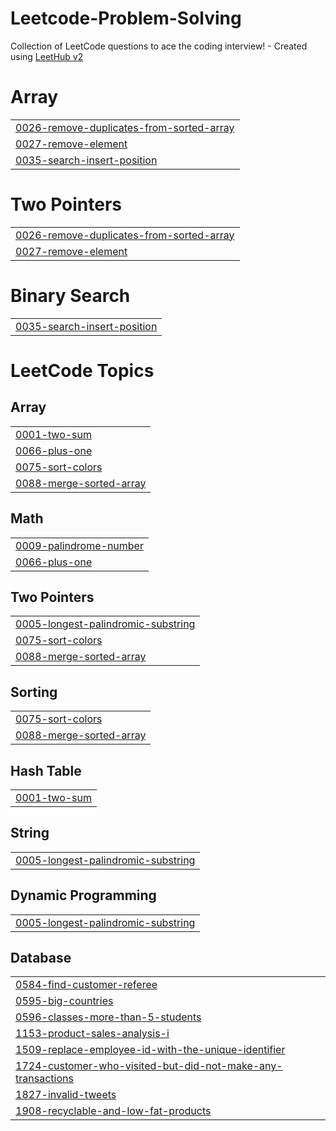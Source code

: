 # Leetcode-Problem-Solving
Collection of LeetCode questions to ace the coding interview! - Created using [LeetHub v2](https://github.com/arunbhardwaj/LeetHub-2.0)


# Array
|  |
| ------- |
| [0026-remove-duplicates-from-sorted-array](https://github.com/nemesis-0001/Leetcode-Problem-Solving/tree/master/0026-remove-duplicates-from-sorted-array) |
| [0027-remove-element](https://github.com/nemesis-0001/Leetcode-Problem-Solving/tree/master/0027-remove-element) |
| [0035-search-insert-position](https://github.com/nemesis-0001/Leetcode-Problem-Solving/tree/master/0035-search-insert-position) |
# Two Pointers
|  |
| ------- |
| [0026-remove-duplicates-from-sorted-array](https://github.com/nemesis-0001/Leetcode-Problem-Solving/tree/master/0026-remove-duplicates-from-sorted-array) |
| [0027-remove-element](https://github.com/nemesis-0001/Leetcode-Problem-Solving/tree/master/0027-remove-element) |
# Binary Search
|  |
| ------- |
| [0035-search-insert-position](https://github.com/nemesis-0001/Leetcode-Problem-Solving/tree/master/0035-search-insert-position) |
<!---LeetCode Topics Start-->
# LeetCode Topics
## Array
|  |
| ------- |
| [0001-two-sum](https://github.com/nemesis-0001/Leetcode-Problem-Solving/tree/master/0001-two-sum) |
| [0066-plus-one](https://github.com/nemesis-0001/Leetcode-Problem-Solving/tree/master/0066-plus-one) |
| [0075-sort-colors](https://github.com/nemesis-0001/Leetcode-Problem-Solving/tree/master/0075-sort-colors) |
| [0088-merge-sorted-array](https://github.com/nemesis-0001/Leetcode-Problem-Solving/tree/master/0088-merge-sorted-array) |
## Math
|  |
| ------- |
| [0009-palindrome-number](https://github.com/nemesis-0001/Leetcode-Problem-Solving/tree/master/0009-palindrome-number) |
| [0066-plus-one](https://github.com/nemesis-0001/Leetcode-Problem-Solving/tree/master/0066-plus-one) |
## Two Pointers
|  |
| ------- |
| [0005-longest-palindromic-substring](https://github.com/nemesis-0001/Leetcode-Problem-Solving/tree/master/0005-longest-palindromic-substring) |
| [0075-sort-colors](https://github.com/nemesis-0001/Leetcode-Problem-Solving/tree/master/0075-sort-colors) |
| [0088-merge-sorted-array](https://github.com/nemesis-0001/Leetcode-Problem-Solving/tree/master/0088-merge-sorted-array) |
## Sorting
|  |
| ------- |
| [0075-sort-colors](https://github.com/nemesis-0001/Leetcode-Problem-Solving/tree/master/0075-sort-colors) |
| [0088-merge-sorted-array](https://github.com/nemesis-0001/Leetcode-Problem-Solving/tree/master/0088-merge-sorted-array) |
## Hash Table
|  |
| ------- |
| [0001-two-sum](https://github.com/nemesis-0001/Leetcode-Problem-Solving/tree/master/0001-two-sum) |
## String
|  |
| ------- |
| [0005-longest-palindromic-substring](https://github.com/nemesis-0001/Leetcode-Problem-Solving/tree/master/0005-longest-palindromic-substring) |
## Dynamic Programming
|  |
| ------- |
| [0005-longest-palindromic-substring](https://github.com/nemesis-0001/Leetcode-Problem-Solving/tree/master/0005-longest-palindromic-substring) |
## Database
|  |
| ------- |
| [0584-find-customer-referee](https://github.com/nemesis-0001/Leetcode-Problem-Solving/tree/master/0584-find-customer-referee) |
| [0595-big-countries](https://github.com/nemesis-0001/Leetcode-Problem-Solving/tree/master/0595-big-countries) |
| [0596-classes-more-than-5-students](https://github.com/nemesis-0001/Leetcode-Problem-Solving/tree/master/0596-classes-more-than-5-students) |
| [1153-product-sales-analysis-i](https://github.com/nemesis-0001/Leetcode-Problem-Solving/tree/master/1153-product-sales-analysis-i) |
| [1509-replace-employee-id-with-the-unique-identifier](https://github.com/nemesis-0001/Leetcode-Problem-Solving/tree/master/1509-replace-employee-id-with-the-unique-identifier) |
| [1724-customer-who-visited-but-did-not-make-any-transactions](https://github.com/nemesis-0001/Leetcode-Problem-Solving/tree/master/1724-customer-who-visited-but-did-not-make-any-transactions) |
| [1827-invalid-tweets](https://github.com/nemesis-0001/Leetcode-Problem-Solving/tree/master/1827-invalid-tweets) |
| [1908-recyclable-and-low-fat-products](https://github.com/nemesis-0001/Leetcode-Problem-Solving/tree/master/1908-recyclable-and-low-fat-products) |
<!---LeetCode Topics End-->